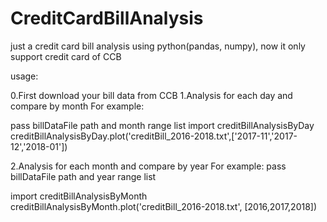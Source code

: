 # CreditCardBillAnalysis
just a credit card bill analysis using python(pandas, numpy), now it only support credit card of CCB

usage:

0.First download your bill data from CCB
1.Analysis for each day and compare by month
For example:

pass billDataFile path and month range list
import creditBillAnalysisByDay
creditBillAnalysisByDay.plot('creditBill_2016-2018.txt',['2017-11','2017-12','2018-01'])

2.Analysis for each month and compare by year
For example:
pass billDataFile path and year range list

import creditBillAnalysisByMonth
creditBillAnalysisByMonth.plot('creditBill_2016-2018.txt', [2016,2017,2018])

